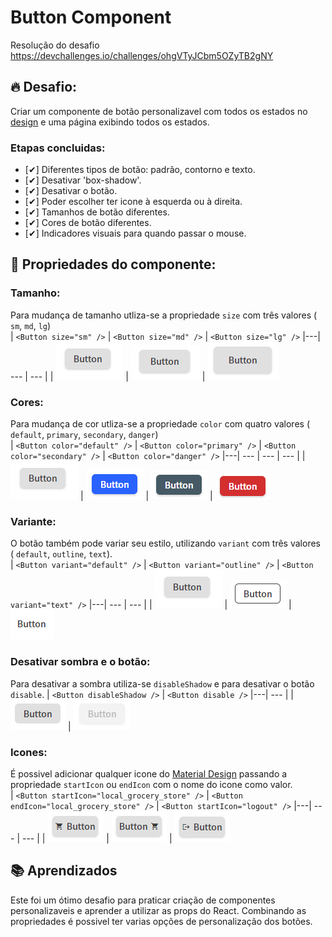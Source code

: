 # Button Component

Resolução do desafio <a href="https://devchallenges.io/challenges/ohgVTyJCbm5OZyTB2gNY">https://devchallenges.io/challenges/ohgVTyJCbm5OZyTB2gNY</a>

## 🔥 Desafio:
Criar um componente de botão personalizavel com todos os estados no <a href="https://www.figma.com/file/vfMDJhGGnqfaskO2aud06o/button-component?node-id=0%3A1">design</a> e uma página exibindo todos os estados.

### Etapas concluidas:
* [✔] Diferentes tipos de botão: padrão, contorno e texto.
* [✔] Desativar 'box-shadow'.
* [✔] Desativar o botão.
* [✔] Poder escolher ter icone à esquerda ou à direita.
* [✔] Tamanhos de botão diferentes.
* [✔] Cores de botão diferentes.
* [✔] Indicadores visuais para quando passar o mouse.

## 🎨 Propriedades do componente:
### Tamanho:
Para mudança de tamanho utliza-se a propriedade `size` com três valores ( `sm`, `md`, `lg`)
<br />
| `<Button size="sm" />` | `<Button size="md" />` | `<Button size="lg" />`
|---| --- | --- |
| ![screen](https://github.com/alexdiegoo/button-component-challenge/blob/main/.github/images/print_1.PNG) | ![screen](https://github.com/alexdiegoo/button-component-challenge/blob/main/.github/images/print_2.PNG) | ![screen](https://github.com/alexdiegoo/button-component-challenge/blob/main/.github/images/print_3.PNG)

### Cores:
Para mudança de cor utliza-se a propriedade `color` com quatro valores ( `default`, `primary`, `secondary`, `danger`)
<br />
| `<Button color="default" />` | `<Button color="primary" />` | `<Button color="secondary" />` | `<Button color="danger" />`
|---| --- | --- | --- |
| ![screen](https://github.com/alexdiegoo/button-component-challenge/blob/main/.github/images/print_1.PNG) | ![screen](https://github.com/alexdiegoo/button-component-challenge/blob/main/.github/images/print_4.PNG) | ![screen](https://github.com/alexdiegoo/button-component-challenge/blob/main/.github/images/print_5.PNG) | ![screen](https://github.com/alexdiegoo/button-component-challenge/blob/main/.github/images/print_6.PNG)

### Variante:
O botão também pode variar seu estilo, utilizando `variant` com três valores ( `default`, `outline`, `text`).
<br />
| `<Button variant="default" />` | `<Button variant="outline" />` | `<Button variant="text" />`
|---| --- | --- |
| ![screen](https://github.com/alexdiegoo/button-component-challenge/blob/main/.github/images/print_1.PNG) | ![screen](https://github.com/alexdiegoo/button-component-challenge/blob/main/.github/images/print_7.PNG) | ![screen](https://github.com/alexdiegoo/button-component-challenge/blob/main/.github/images/print_8.PNG)

### Desativar sombra e o botão:
Para desativar a sombra utiliza-se `disableShadow` e para desativar o botão `disable`.
| `<Button disableShadow />` | `<Button disable />`
|---| --- |
| ![screen](https://github.com/alexdiegoo/button-component-challenge/blob/main/.github/images/print_9.PNG) | ![screen](https://github.com/alexdiegoo/button-component-challenge/blob/main/.github/images/print_10.PNG) 

### Icones:
É possivel adicionar qualquer icone do <a href="https://google.github.io/material-design-icons/">Material Design</a> passando a propriedade `startIcon` ou `endIcon` com o nome do icone como valor.
<br />
| `<Button startIcon="local_grocery_store" />` | `<Button endIcon="local_grocery_store" />` | `<Button startIcon="logout" />`
|---| --- | --- |
| ![screen](https://github.com/alexdiegoo/button-component-challenge/blob/main/.github/images/print_11.PNG) | ![screen](https://github.com/alexdiegoo/button-component-challenge/blob/main/.github/images/print_12.PNG) | ![screen](https://github.com/alexdiegoo/button-component-challenge/blob/main/.github/images/print_13.PNG)

## 📚 Aprendizados
Este foi um ótimo desafio para praticar criação de componentes personalizaveis e aprender a utilizar as props do React.
Combinando as propriedades é possivel ter varias opções de personalização dos botões.
